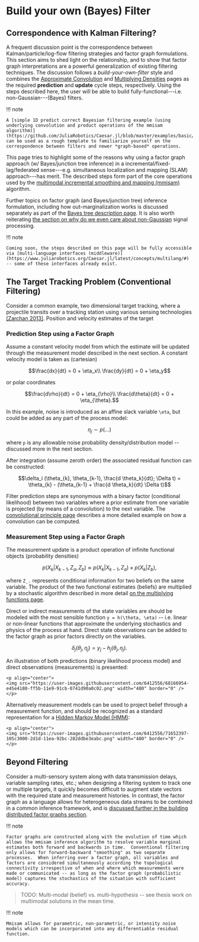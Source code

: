 # Build your own (Bayes) Filter

## Correspondence with Kalman Filtering?

A frequent discussion point is the correspondence between Kalman/particle/log-flow filtering strategies and factor graph formulations.  This section aims to shed light on the relationship, and to show that factor graph interpretations are a powerful generalization of existing filtering techniques.  The discussion follows a *build-your-own-filter* style and combines the [Approximate Convolution](https://www.juliarobotics.org/Caesar.jl/latest/principles/approxConvDensities/) and [Multiplying Densities](https://www.juliarobotics.org/Caesar.jl/latest/principles/multiplyingDensities/) pages as the required **prediction** and **update** cycle steps, respectively.  Using the steps described here, the user will be able to build fully-functional---i.e. non-Gaussian---(Bayes) filters.  

!!! note

    A [simple 1D predict correct Bayesian filtering example (using underlying convolution and product operations of the mmisam algorithm)](https://github.com/JuliaRobotics/Caesar.jl/blob/master/examples/basic/BayesFilter1D.jl) can be used as a rough template to familiarize yourself on the correspondence between filters and newer *graph-based* operations.

This page tries to highlight some of the reasons why using a factor graph approach (w/ Bayes/junction tree inference) in a incremental/fixed-lag/federated sense---e.g. simultaneous localization and mapping (SLAM) approach---has merit.  The described steps form part of the core operations used by the [multimodal incremental smoothing and mapping (mmisam)](https://www.juliarobotics.org/Caesar.jl/latest/concepts/mmisam_alg/) algorithm.

Further topics on factor graph (and Bayes/junction tree) inference formulation, including how out-marginalization works is discussed separately as part of the [Bayes tree description page](https://www.juliarobotics.org/Caesar.jl/latest/principles/bayestreePrinciples/).  It is also worth reiterating [the section on why do we even care about non-Gaussian](https://juliarobotics.org/Caesar.jl/latest/concepts/concepts/#Why/Where-does-non-Gaussian-data-come-from?-1) signal processing.

!!! note

    Coming soon, the steps described on this page will be fully accessible via [multi-language interfaces (middleware)](https://www.juliarobotics.org/Caesar.jl/latest/concepts/multilang/#) -- some of these interfaces already exist.

## The Target Tracking Problem (Conventional Filtering)

Consider a common example, two dimensional target tracking, where a projectile transits over a tracking station using various sensing technologies [[Zarchan 2013]](https://www.juliarobotics.org/Caesar.jl/latest/refs/literature/).  Position and velocity estimates of the target

### Prediction Step using a Factor Graph

Assume a constant velocity model from which the estimate will be updated through the measurement model described in the next section.  A constant velocity model is taken as (cartesian)
```math
\frac{dx}{dt} = 0 + \eta_x\\
\frac{dy}{dt} = 0 + \eta_y
```

or polar coordinates
```math
\frac{d\rho}{dt} = 0 + \eta_{\rho}\\
\frac{d\theta}{dt} = 0 + \eta_{\theta}.
```

In this example, noise is introduced as an affine slack variable `\eta`, but could be added as any part of the process model:
```math
\eta_j \sim p(...)
```

where `p` is any allowable noise probability density/distribution model -- discussed more in the next section.

After integration (assume zeroth order) the associated residual function can be constructed:
```math
\delta_i (\theta_{k}, \theta_{k-1}, \frac{d \theta_k}{dt}; \Delta t) = \theta_{k} - (\theta_{k-1} + \frac{d \theta_k}{dt} \Delta t)
```

Filter prediction steps are synonymous with a binary factor (conditional likelihood) between two variables where a prior estimate from one variable is projected (by means of a convolution) to the next variable.  The [convolutional principle page](https://www.juliarobotics.org/Caesar.jl/latest/principles/approxConvDensities/) describes a more detailed example on how a convolution can be computed. 

### Measurement Step using a Factor Graph

The measurement update is a product operation of infinite functional objects (probability densities)
```math
p(X_k | X_{k-1}, Z_a, Z_b) \approx p(X_k | X_{k-1}, Z_a) \times p(X_k | Z_b),
```

where `Z_.` represents conditional information for two beliefs on the same variable.  The product of the two functional estimates (beliefs) are multiplied by a stochastic algorithm described in more detail [on the multiplying functions page](https://www.juliarobotics.org/Caesar.jl/latest/principles/multiplyingDensities/).

Direct or indirect measurements of the state variables are should be modeled with the most sensible function `y = h(\theta, \eta)` -- i.e. linear or non-linear functions that approximate the underlying stochastics and physics of the process at hand.  Direct state observations can be added to the factor graph as prior factors directly on the variables. 
```math
\delta_j(\theta_j, \eta_j) = y_j - h_j(\theta_j, \eta_j).
```

An illustration of both predictions (binary likelihood process model) and direct observations (measurements) is presented:

```@raw html
<p align="center">
<img src="https://user-images.githubusercontent.com/6412556/68166954-e45e4180-ff5b-11e9-91cb-0741d90a0c02.png" width="480" border="0" />
</p>
```

Alternatively measurement models can be used to project belief through a measurement function, and should be recognized as a standard representation for a [Hidden Markov Model (HMM)](https://en.wikipedia.org/wiki/Hidden_Markov_model):

```@raw html
<p align="center">
<img src="https://user-images.githubusercontent.com/6412556/71652397-105c3000-2d1d-11ea-92bc-282ddbe3eabc.png" width="480" border="0" />
</p>
```

## Beyond Filtering

Consider a multi-sensory system along with data transmission delays, variable sampling rates, etc.;  when designing a filtering system to track one or multiple targets, it quickly becomes difficult to augment state vectors with the required state and measurement histories.  In contrast, the factor graph as a language allows for heterogeneous data streams to be combined in a common inference framework, and is [discussed further in the building distributed factor graphs section](http://www.juliarobotics.org/Caesar.jl/latest/concepts/building_graphs/).

!!! note

    Factor graphs are constructed along with the evolution of time which allows the mmisam inference algorithm to resolve variable marginal estimates both forward and backwards in time.  Conventional filtering only allows for forward-backward "smoothing" as two separate processes.  When inferring over a factor graph, all variables and factors are considered simultaneously according the topological connectivity irrespective of when and where which measurements were made or communicated -- as long as the factor graph (probabilistic model) captures the stochastics of the situation with sufficient accuracy.  

> TODO: Multi-modal (belief) vs. multi-hypothesis -- see thesis work on multimodal solutions in the mean time.

!!! note

    Mmisam allows for parametric, non-parametric, or intensity noise models which can be incorporated into any differentiable residual function.
